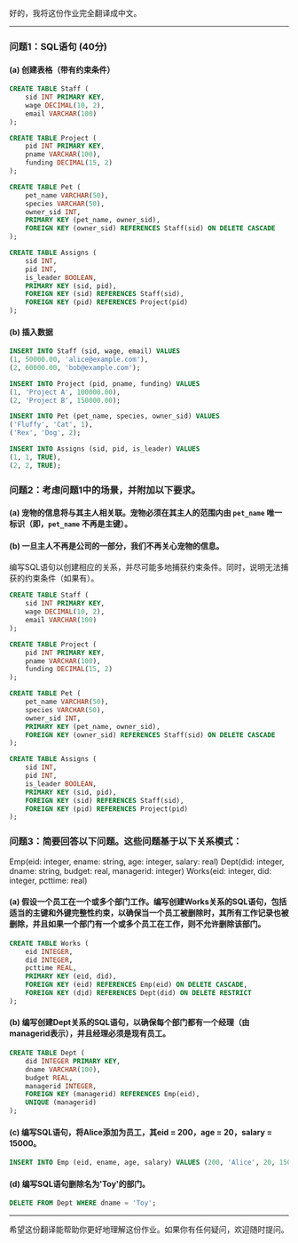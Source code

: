 好的，我将这份作业完全翻译成中文。

---

### 问题1：SQL语句 (40分)

#### (a) 创建表格（带有约束条件）

```sql
CREATE TABLE Staff (
    sid INT PRIMARY KEY,
    wage DECIMAL(10, 2),
    email VARCHAR(100)
);

CREATE TABLE Project (
    pid INT PRIMARY KEY,
    pname VARCHAR(100),
    funding DECIMAL(15, 2)
);

CREATE TABLE Pet (
    pet_name VARCHAR(50),
    species VARCHAR(50),
    owner_sid INT,
    PRIMARY KEY (pet_name, owner_sid),
    FOREIGN KEY (owner_sid) REFERENCES Staff(sid) ON DELETE CASCADE
);

CREATE TABLE Assigns (
    sid INT,
    pid INT,
    is_leader BOOLEAN,
    PRIMARY KEY (sid, pid),
    FOREIGN KEY (sid) REFERENCES Staff(sid),
    FOREIGN KEY (pid) REFERENCES Project(pid)
);
```

#### (b) 插入数据

```sql
INSERT INTO Staff (sid, wage, email) VALUES
(1, 50000.00, 'alice@example.com'),
(2, 60000.00, 'bob@example.com');

INSERT INTO Project (pid, pname, funding) VALUES
(1, 'Project A', 100000.00),
(2, 'Project B', 150000.00);

INSERT INTO Pet (pet_name, species, owner_sid) VALUES
('Fluffy', 'Cat', 1),
('Rex', 'Dog', 2);

INSERT INTO Assigns (sid, pid, is_leader) VALUES
(1, 1, TRUE),
(2, 2, TRUE);
```

### 问题2：考虑问题1中的场景，并附加以下要求。
#### (a) 宠物的信息将与其主人相关联。宠物必须在其主人的范围内由 `pet_name` 唯一标识（即，`pet_name` 不再是主键）。
#### (b) 一旦主人不再是公司的一部分，我们不再关心宠物的信息。
编写SQL语句以创建相应的关系，并尽可能多地捕获约束条件。同时，说明无法捕获的约束条件（如果有）。

```sql
CREATE TABLE Staff (
    sid INT PRIMARY KEY,
    wage DECIMAL(10, 2),
    email VARCHAR(100)
);

CREATE TABLE Project (
    pid INT PRIMARY KEY,
    pname VARCHAR(100),
    funding DECIMAL(15, 2)
);

CREATE TABLE Pet (
    pet_name VARCHAR(50),
    species VARCHAR(50),
    owner_sid INT,
    PRIMARY KEY (pet_name, owner_sid),
    FOREIGN KEY (owner_sid) REFERENCES Staff(sid) ON DELETE CASCADE
);

CREATE TABLE Assigns (
    sid INT,
    pid INT,
    is_leader BOOLEAN,
    PRIMARY KEY (sid, pid),
    FOREIGN KEY (sid) REFERENCES Staff(sid),
    FOREIGN KEY (pid) REFERENCES Project(pid)
);
```

### 问题3：简要回答以下问题。这些问题基于以下关系模式：
Emp(eid: integer, ename: string, age: integer, salary: real) 
Dept(did: integer, dname: string, budget: real, managerid: integer) 
Works(eid: integer, did: integer, pcttime: real)

#### (a) 假设一个员工在一个或多个部门工作。编写创建Works关系的SQL语句，包括适当的主键和外键完整性约束，以确保当一个员工被删除时，其所有工作记录也被删除，并且如果一个部门有一个或多个员工在工作，则不允许删除该部门。

```sql
CREATE TABLE Works (
    eid INTEGER,
    did INTEGER,
    pcttime REAL,
    PRIMARY KEY (eid, did),
    FOREIGN KEY (eid) REFERENCES Emp(eid) ON DELETE CASCADE,
    FOREIGN KEY (did) REFERENCES Dept(did) ON DELETE RESTRICT
);
```

#### (b) 编写创建Dept关系的SQL语句，以确保每个部门都有一个经理（由managerid表示），并且经理必须是现有员工。

```sql
CREATE TABLE Dept (
    did INTEGER PRIMARY KEY,
    dname VARCHAR(100),
    budget REAL,
    managerid INTEGER,
    FOREIGN KEY (managerid) REFERENCES Emp(eid),
    UNIQUE (managerid)
);
```

#### (c) 编写SQL语句，将Alice添加为员工，其eid = 200，age = 20，salary = 15000。

```sql
INSERT INTO Emp (eid, ename, age, salary) VALUES (200, 'Alice', 20, 15000);
```

#### (d) 编写SQL语句删除名为'Toy'的部门。

```sql
DELETE FROM Dept WHERE dname = 'Toy';
```

---

希望这份翻译能帮助你更好地理解这份作业。如果你有任何疑问，欢迎随时提问。

